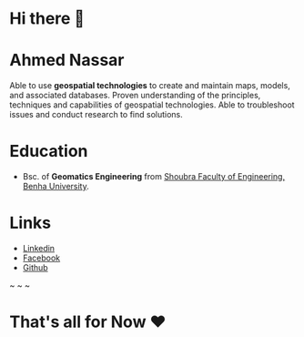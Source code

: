 # **Hi there** 👋

# **Ahmed Nassar**

Able to use **geospatial technologies** to create and maintain maps, models, and associated databases. Proven understanding of the principles, techniques and capabilities of geospatial technologies. Able to troubleshoot issues and conduct research to find solutions.


# **Education**

- Bsc. of **Geomatics Engineering** from [Shoubra Faculty of Engineering, Benha University](http://feng.bu.edu.eg/).

# Links

 - [Linkedin](https://www.linkedin.com/in/ahm9d/)
 - [Facebook](https://web.facebook.com/nasxsar/)
 - [Github](https://github.com/nasxsar)


~
~
~

# That's all for Now ❤️





<!--
**nasxsar/nasxsar** is a ✨ _special_ ✨ repository because its `README.md` (this file) appears on your GitHub profile.

Here are some ideas to get you started:

- 🔭 I’m currently working on ...
- 🌱 I’m currently learning ...
- 👯 I’m looking to collaborate on ...
- 🤔 I’m looking for help with ...
- 💬 Ask me about ...
- 📫 How to reach me: ...
- 😄 Pronouns: ...
- ⚡ Fun fact: ...
-->
